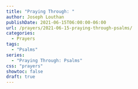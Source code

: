 ```yaml
---
title: "Praying Through: "
author: Joseph Louthan
publishDate: 2021-06-15T06:00:00-06:00
url: /prayers/2021-06-15-praying-through-psalms/
categories:
  - Prayers
tags:
  - "Psalms"
series:
  - "Praying Through: Psalms"
css: "prayers"
showtoc: false
draft: true
---
```

<div style="font-variant: small-caps;">

</div>

```text

```
